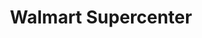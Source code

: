 ---
title: "Walmart Supercenter"
url: /olathe/walmart-supercenter-south-alden-street/
shop: supermarket
---